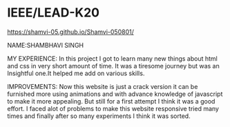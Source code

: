 # IEEE/LEAD-K20
https://shamvi-05.github.io/Shamvi-050801/

NAME:SHAMBHAVI SINGH

MY EXPERIENCE:
In this project I got to learn many new things about html and css in very short amount of time. It was a tiresome journey but was an Insightful one.It helped me add on various skills.

IMPROVEMENTS:
Now this website is just a crack version it can be furnished more using animations and with advance knowledge of javascript to make it more appealing. But still for a first attempt I think it was a good effort. I faced alot of problems to make this website responsive tried many times  and finally after so many experiments I think it was sorted.
